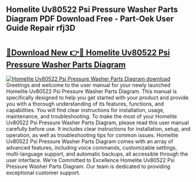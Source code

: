 ## Homelite Uv80522 Psi Pressure Washer Parts Diagram PDF Download Free - Part-Oek User Guide Repair rfj3D

# <h2><a href="http://dfphszo.blite.top/?on=Homelite+Uv80522+Psi+Pressure+Washer+Parts+Diagram">🔗Download New 👉🔴 Homelite Uv80522 Psi Pressure Washer Parts Diagram</a></h2>

[![Homelite Uv80522 Psi Pressure Washer Parts Diagram download](https://i.imgur.com/lujVjoI.png)](http://dfphszo.blite.top/?on=Homelite+Uv80522+Psi+Pressure+Washer+Parts+Diagram)
Greetings and welcome to the user manual for your newly launched Homelite Uv80522 Psi Pressure Washer Parts Diagram. This manual is specifically designed to help you get started with your product and provide you with a thorough understanding of its features, functions, and capabilities. You will find clear instructions for installation, usage, maintenance, and troubleshooting. To make the most of your Homelite Uv80522 Psi Pressure Washer Parts Diagram, please read this user manual carefully before use. It includes clear instructions for installation, setup, and operation, as well as troubleshooting tips for common issues. Homelite Uv80522 Psi Pressure Washer Parts Diagram comes with an array of advanced features, including voice commands, customizable settings, multi-language support, and automatic backups, all accessible through the user interface. We're Committed to Excellence Homelite Uv80522 Psi Pressure Washer Parts Diagram. Our team is dedicated to providing exceptional customer support.
